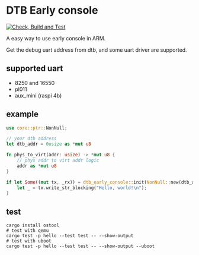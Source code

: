 # DTB Early console

[![Check, Build and Test](https://github.com/rcore-os/dtb-earyly-console/actions/workflows/ci.yml/badge.svg?branch=master)](https://github.com/rcore-os/dtb-earyly-console/actions/workflows/ci.yml)

A easy way to use early console in ARM.

Get the debug uart address from dtb, and some uart driver are supported.

## supported uart

* 8250 and 16550
* pl011
* aux_mini (raspi 4b)

## example

```rust
use core::ptr::NonNull;

// your dtb address
let dtb_addr = 0usize as *mut u8

fn phys_to_virt(addr: usize) -> *mut u8 { 
    // phys addr to virt addr logic
    addr as *mut u8
}

if let Some((mut tx, _rx)) = dtb_early_console::init(NonNull::new(dtb_addr).unwrap(), phys_to_virt) {
    let _ = tx.write_str_blocking("Hello, world!\n");
}
```

## test

```shell
cargo install ostool
# test with qemu
cargo test -p hello --test test -- --show-output
# test with uboot
cargo test -p hello --test test -- --show-output --uboot
```
